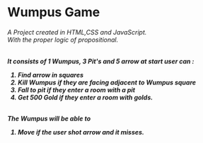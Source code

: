 <h1>Wumpus Game</h1>
<h6>A Project created in HTML,CSS and JavaScript. <br />With the proper logic of propositional.</h6>
<h5>It consists of 1 Wumpus, 3 Pit's and 5 arrow at start user can :
    <ol>
        <li>Find arrow in squares</li>
        <li>Kill Wumpus if they are facing adjacent to Wumpus square</li>
        <li>Fall to pit if they enter a room with a pit</li>
        <li>Get 500 Gold if they enter a room with golds.</li>
    </ol> <br />
    The Wumpus will be able to
    <ol>
        <li>Move if the user shot arrow and it misses.</li>
    </ol>
</h5>